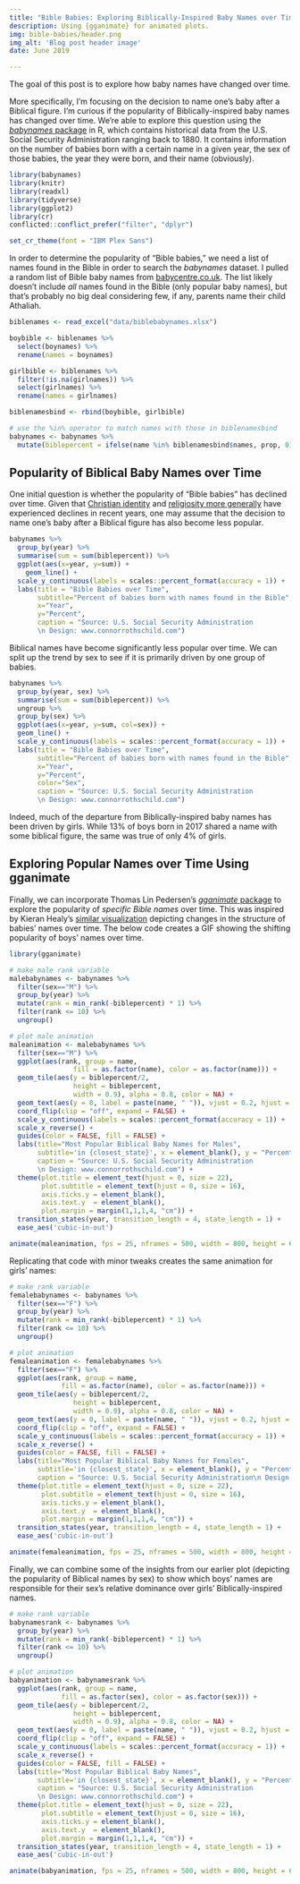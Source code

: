 ```yaml
---
title: "Bible Babies: Exploring Biblically-Inspired Baby Names over Time"
description: Using {gganimate} for animated plots.
img: bible-babies/header.png
img_alt: 'Blog post header image'
date: June 2019

---
```


The goal of this post is to explore how baby names have changed over
time.

More specifically, I’m focusing on the decision to name one’s baby after
a Biblical figure. I’m curious if the popularity of Biblically-inspired
baby names has changed over time. We’re able to explore this question
using the [*babynames*
package](https://cran.r-project.org/web/packages/babynames/babynames.pdf)
in R, which contains historical data from the U.S. Social Security
Administration ranging back to 1880. It contains information on the
number of babies born with a certain name in a given year, the sex of
those babies, the year they were born, and their name (obviously).

``` r
library(babynames)
library(knitr)
library(readxl)
library(tidyverse)
library(ggplot2)
library(cr)
conflicted::conflict_prefer("filter", "dplyr")

set_cr_theme(font = "IBM Plex Sans")
```

In order to determine the popularity of “Bible babies,” we need a list
of names found in the Bible in order to search the *babynames* dataset.
I pulled a random list of Bible baby names from
[babycentre.co.uk](https://www.babycentre.co.uk/a1025984/baby-names-from-the-bible).
The list likely doesn’t include *all* names found in the Bible (only
popular baby names), but that’s probably no big deal considering few, if
any, parents name their child Athaliah.

``` r
biblenames <- read_excel("data/biblebabynames.xlsx")

boybible <- biblenames %>% 
  select(boynames) %>% 
  rename(names = boynames)

girlbible <- biblenames %>% 
  filter(!is.na(girlnames)) %>% 
  select(girlnames) %>% 
  rename(names = girlnames)

biblenamesbind <- rbind(boybible, girlbible)

# use the %in% operator to match names with those in biblenamesbind
babynames <- babynames %>%
  mutate(biblepercent = ifelse(name %in% biblenamesbind$names, prop, 0)) 
```

## Popularity of Biblical Baby Names over Time

One initial question is whether the popularity of “Bible babies” has
declined over time. Given that [Christian
identity](https://www.prri.org/research/american-religious-landscape-christian-religiously-unaffiliated/)
and [religiosity more
generally](https://religionnews.com/2014/01/27/great-decline-religion-united-states-one-graph/)
have experienced declines in recent years, one may assume that the
decision to name one’s baby after a Biblical figure has also become less
popular.

``` r
babynames %>% 
  group_by(year) %>% 
  summarise(sum = sum(biblepercent)) %>% 
  ggplot(aes(x=year, y=sum)) +
    geom_line() +
  scale_y_continuous(labels = scales::percent_format(accuracy = 1)) +
  labs(title = "Bible Babies over Time",
       subtitle="Percent of babies born with names found in the Bible",
       x="Year",
       y="Percent",
       caption = "Source: U.S. Social Security Administration
       \n Design: www.connorrothschild.com")
```

<InlineImage src="post/bible-babies/line.png" alt="A line chart showcasing a decline in the proportion of Bible-affiliated baby names over time (between 1880, at 38%, and 2018, at 18%)."></InlineImage>

Biblical names have become significantly less popular over time. We can
split up the trend by sex to see if it is primarily driven by one group
of babies.

``` r
babynames %>% 
  group_by(year, sex) %>% 
  summarise(sum = sum(biblepercent)) %>% 
  ungroup %>% 
  group_by(sex) %>% 
  ggplot(aes(x=year, y=sum, col=sex)) +
  geom_line() +
  scale_y_continuous(labels = scales::percent_format(accuracy = 1)) +
  labs(title = "Bible Babies over Time",
       subtitle="Percent of babies born with names found in the Bible",
       x="Year",
       y="Percent",
       color="Sex",
       caption = "Source: U.S. Social Security Administration
       \n Design: www.connorrothschild.com")
```

<InlineImage src="post/bible-babies/male-female-line.png" alt="A line chart showcasing a decline in the proportion of Bible-affiliated baby names over time between 1880 and 2018, for both boys and girls."></InlineImage>

Indeed, much of the departure from Biblically-inspired baby names has
been driven by girls. While 13% of boys born in 2017 shared a name with
some biblical figure, the same was true of only 4% of girls.

## Exploring Popular Names over Time Using gganimate

Finally, we can incorporate Thomas Lin Pedersen’s [*gganimate*
package](https://github.com/thomasp85/gganimate) to explore the
popularity of *specific Bible names* over time. This was inspired by
Kieran Healy’s [similar
visualization](https://kieranhealy.org/blog/archives/2019/05/13/baby-name-animation/)
depicting changes in the structure of babies’ names over time. The below
code creates a GIF showing the shifting popularity of boys’ names over
time.

``` r
library(gganimate)

# make male rank variable
malebabynames <- babynames %>%
  filter(sex=="M") %>% 
  group_by(year) %>%
  mutate(rank = min_rank(-biblepercent) * 1) %>%
  filter(rank <= 10) %>%
  ungroup()

# plot male animation
maleanimation <- malebabynames %>% 
  filter(sex=="M") %>% 
  ggplot(aes(rank, group = name, 
                fill = as.factor(name), color = as.factor(name))) +
  geom_tile(aes(y = biblepercent/2,
                height = biblepercent,
                width = 0.9), alpha = 0.8, color = NA) +
  geom_text(aes(y = 0, label = paste(name, " ")), vjust = 0.2, hjust = 1) +
  coord_flip(clip = "off", expand = FALSE) +
  scale_y_continuous(labels = scales::percent_format(accuracy = 1)) +
  scale_x_reverse() +
  guides(color = FALSE, fill = FALSE) +
  labs(title="Most Popular Biblical Baby Names for Males", 
       subtitle='in {closest_state}', x = element_blank(), y = "Percent of Names",
       caption = "Source: U.S. Social Security Administration
       \n Design: www.connorrothschild.com") +
  theme(plot.title = element_text(hjust = 0, size = 22),
        plot.subtitle = element_text(hjust = 0, size = 16),
        axis.ticks.y = element_blank(), 
        axis.text.y  = element_blank(), 
        plot.margin = margin(1,1,1,4, "cm")) +
  transition_states(year, transition_length = 4, state_length = 1) +
  ease_aes('cubic-in-out')

animate(maleanimation, fps = 25, nframes = 500, width = 800, height = 600)
```

<InlineImage src="post/bible-babies/boys.gif" alt="A gif showing the most popular Biblical boy baby names over time. It is an animated barchart race where each bar's length corresponds to the proportion of boys with that name, and the bars shift for each year."></InlineImage>

Replicating that code with minor tweaks creates the same animation for
girls’ names:

``` r
# make rank variable
femalebabynames <- babynames %>%
  filter(sex=="F") %>% 
  group_by(year) %>%
  mutate(rank = min_rank(-biblepercent) * 1) %>%
  filter(rank <= 10) %>%
  ungroup()

# plot animation
femaleanimation <- femalebabynames %>% 
  filter(sex=="F") %>% 
  ggplot(aes(rank, group = name, 
             fill = as.factor(name), color = as.factor(name))) +
  geom_tile(aes(y = biblepercent/2,
                height = biblepercent,
                width = 0.9), alpha = 0.8, color = NA) +
  geom_text(aes(y = 0, label = paste(name, " ")), vjust = 0.2, hjust = 1) +
  coord_flip(clip = "off", expand = FALSE) +
  scale_y_continuous(labels = scales::percent_format(accuracy = 1)) +
  scale_x_reverse() +
  guides(color = FALSE, fill = FALSE) +
  labs(title="Most Popular Biblical Baby Names for Females", 
       subtitle='in {closest_state}', x = element_blank(), y = "Percent of Names",
       caption = "Source: U.S. Social Security Administration\n Design: www.connorrothschild.com") +
  theme(plot.title = element_text(hjust = 0, size = 22),
        plot.subtitle = element_text(hjust = 0, size = 16),
        axis.ticks.y = element_blank(),  
        axis.text.y  = element_blank(),  
        plot.margin = margin(1,1,1,4, "cm")) +
  transition_states(year, transition_length = 4, state_length = 1) +
  ease_aes('cubic-in-out')

animate(femaleanimation, fps = 25, nframes = 500, width = 800, height = 600)
```

<InlineImage src="post/bible-babies/girls.gif" alt="A gif showing the most popular Biblical girl baby names over time. It is an animated barchart race where each bar's length corresponds to the proportion of girls with that name, and the bars shift for each year."></InlineImage>

Finally, we can combine some of the insights from our earlier plot
(depicting the popularity of Biblical names by sex) to show which boys’
names are responsible for their sex’s relative dominance over girls’
Biblically-inspired names.

``` r
# make rank variable
babynamesrank <- babynames %>%
  group_by(year) %>%
  mutate(rank = min_rank(-biblepercent) * 1) %>%
  filter(rank <= 10) %>%
  ungroup()

# plot animation
babyanimation <- babynamesrank %>% 
  ggplot(aes(rank, group = name, 
             fill = as.factor(sex), color = as.factor(sex))) +
  geom_tile(aes(y = biblepercent/2,
                height = biblepercent,
                width = 0.9), alpha = 0.8, color = NA) +
  geom_text(aes(y = 0, label = paste(name, " ")), vjust = 0.2, hjust = 1) +
  coord_flip(clip = "off", expand = FALSE) +
  scale_y_continuous(labels = scales::percent_format(accuracy = 1)) +
  scale_x_reverse() +
  guides(color = FALSE, fill = FALSE) +
  labs(title="Most Popular Biblical Baby Names", 
       subtitle='in {closest_state}', x = element_blank(), y = "Percent of Names",
       caption = "Source: U.S. Social Security Administration
       \n Design: www.connorrothschild.com") +
  theme(plot.title = element_text(hjust = 0, size = 22),
        plot.subtitle = element_text(hjust = 0, size = 16),
        axis.ticks.y = element_blank(),  
        axis.text.y  = element_blank(),  
        plot.margin = margin(1,1,1,4, "cm")) +
  transition_states(year, transition_length = 4, state_length = 1) +
  ease_aes('cubic-in-out')

animate(babyanimation, fps = 25, nframes = 500, width = 800, height = 600)
```

<InlineImage src="post/bible-babies/combined.gif" alt="A gif showing the most popular Biblical baby names over time. It is an animated barchart race where each bar's length corresponds to the proportion of babies with that name, and the bars shift for each year."></InlineImage>

